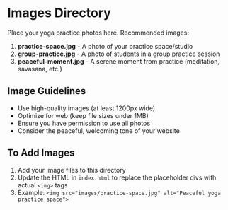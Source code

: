 # Images Directory

Place your yoga practice photos here. Recommended images:

1. **practice-space.jpg** - A photo of your practice space/studio
2. **group-practice.jpg** - A photo of students in a group practice session
3. **peaceful-moment.jpg** - A serene moment from practice (meditation, savasana, etc.)

## Image Guidelines

- Use high-quality images (at least 1200px wide)
- Optimize for web (keep file sizes under 1MB)
- Ensure you have permission to use all photos
- Consider the peaceful, welcoming tone of your website

## To Add Images

1. Add your image files to this directory
2. Update the HTML in `index.html` to replace the placeholder divs with actual `<img>` tags
3. Example: `<img src="images/practice-space.jpg" alt="Peaceful yoga practice space">`
